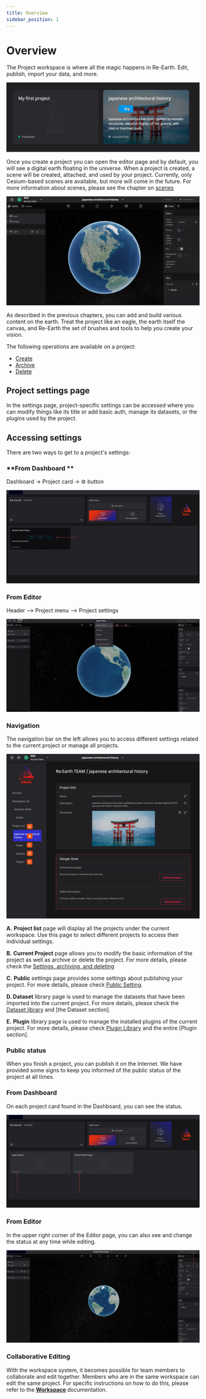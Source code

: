 ```yaml
---
title: Overview
sidebar_position: 1
---
```


# Overview

The Project workspace is where all the magic happens in Re-Earth. Edit, publish, import your data, and more.

![wert.png](./img/1.png)

Once you create a project you can open the editor page and by default, you will see a digital earth floating in the universe. When a project is created, a scene will be created, attached, and used by your project. Currently, only Cesium-based scenes are available, but more will come in the future. For more information about scenes, please see the chapter on [scenes](/user-manual/project-and-workspace/scene/overview.md)

![94.png](./img/2.png)

As described in the previous chapters, you can add and build various content on the earth. Treat the project like an eagle,  the earth itself the canvas, and Re-Earth the set of brushes and tools to help you create your vision.

The following operations are available on a project:

- [Create](/user-manual/project-and-workspace/project/create-a-new-project.md )
- [Archive](/user-manual/project-and-workspace/project/settings-archiving-and-deleting.md)
- [Delete](/user-manual/project-and-workspace/project//settings-archiving-and-deleting.md)

## **Project settings page**

In the settings page, project-specific settings can be accessed where you can modify things like its title or add basic auth, manage its datasets, or the plugins used by the project.

## **Accessing settings**

There are two ways to get to a project's settings:

### **From Dashboard **

Dashboard -> Project card -> ⚙️ button

![564 1.png](./img/3.png)

### From Editor 

Header —> Project menu —> Project settings

![image](./img/4.png)

### **Navigation**

The navigation bar on the left allows you to access different settings related to the current project or manage all projects.

![65.png](./img/5.png )

**A.** **Project list** page will display all the projects under the current workspace. Use this page to select different projects to access their individual settings.

**B.** **Current Project** page allows you to modify the basic information of the project as well as archive or delete the project. For more details, please check the [Settings, archiving, and deleting](/user-manual/project-and-workspace/project/settings-archiving-and-deleting.md)

**C.** **Public** settings page provides some settings about publishing your project. For more details, please check [Public Setting](/user-manual/project-and-workspace/project/public-settings.md).

**D. Dataset** library page is used to manage the datasets that have been imported into the current project. For more details, please check the [Dataset library](/user-manual/project-and-workspace/project/dataset-library.md) and [the Dataset section].

**E.** **Plugin** library page is used to manage the installed plugins of the current project. For more details, please check [Plugin Library](/user-manual/project-and-workspace/project/plugin-library.md) and the entire [Plugin section].

### **Public status**

When you finish a project, you can publish it on the Internet. We have provided some signs to keep you informed of the public status of the project at all times.

### **From Dashboard**

On each project card found in the Dashboard, you can see the status.

![edr 1 (1).png](./img/6.png)

### **From Editor**

In the upper right corner of the Editor page, you can also see and change the status at any time while editing.

![54 4.png](./img/7.png)

### Collaborative Editing

With the workspace system, it becomes possible for team members to collaborate and edit together. Members who are in the same workspace can edit the same project. For specific instructions on how to do this, please refer to the **[Workspace](/user-manual/project-and-workspace/workspace/overview.md)** documentation.